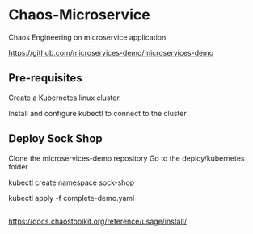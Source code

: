 # Chaos-Microservice
Chaos Engineering on microservice application

https://github.com/microservices-demo/microservices-demo

## Pre-requisites
Create a Kubernetes linux cluster.

Install and configure kubectl to connect to the cluster
## Deploy Sock Shop
Clone the microservices-demo repository
Go to the deploy/kubernetes folder

kubectl create namespace sock-shop

kubectl apply -f complete-demo.yaml
##
https://docs.chaostoolkit.org/reference/usage/install/
##
